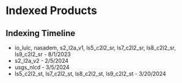 # Indexed Products



## Indexing Timeline
 - io_lulc, nasadem, s2_l2a_v1, ls5_c2l2_sr, ls7_c2l2_sr, ls8_c2l2_sr, ls9_c2l2_sr - 8/1/2023  
 - s2_l2a_v2 - 2/5/2024
 - usgs_nlcd - 3/5/2024
 - ls5_c2l2_st, ls7_c2l2_st, ls8_c2l2_st, ls9_c2l2_st - 3/20/2024
